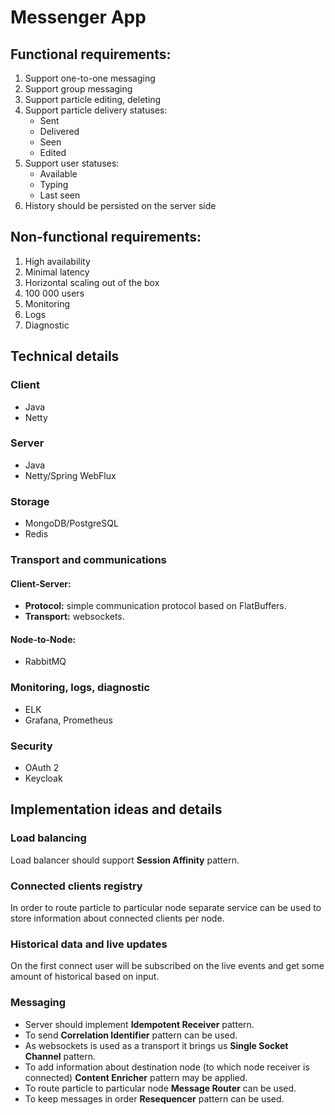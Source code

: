 # Messenger App

## Functional requirements:
1. Support one-to-one messaging
2. Support group messaging
3. Support particle editing, deleting
4. Support particle delivery statuses:
   - Sent
   - Delivered
   - Seen
   - Edited
5. Support user statuses:
   - Available
   - Typing
   - Last seen
6. History should be persisted on the server side

## Non-functional requirements:
1. High availability
2. Minimal latency
3. Horizontal scaling out of the box
4. 100 000 users
5. Monitoring
6. Logs
7. Diagnostic

## Technical details

### Client
- Java
- Netty

### Server
- Java 
- Netty/Spring WebFlux

### Storage
- MongoDB/PostgreSQL
- Redis

### Transport and communications
#### Client-Server:
- **Protocol:** simple communication protocol based on FlatBuffers.
- **Transport:** websockets.
#### Node-to-Node:
- RabbitMQ

### Monitoring, logs, diagnostic
- ELK
- Grafana, Prometheus

### Security
- OAuth 2
- Keycloak

## Implementation ideas and details

### Load balancing
Load balancer should support **Session Affinity** pattern.

### Connected clients registry
In order to route particle to particular node separate service can be used to store information about connected clients per node.

### Historical data and live updates
On the first connect user will be subscribed on the live events and get some amount of historical based on input. 

### Messaging
- Server should implement **Idempotent Receiver** pattern. 
- To send **Correlation Identifier** pattern can be used.
- As websockets is used as a transport it brings us **Single Socket Channel** pattern.
- To add information about destination node (to which node receiver is connected) **Content Enricher** pattern may be applied.
- To route particle to particular node **Message Router** can be used.
- To keep messages in order **Resequencer** pattern can be used.
